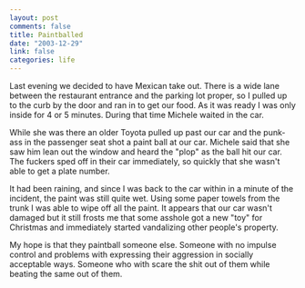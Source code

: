 ```yaml
--- 
layout: post
comments: false
title: Paintballed
date: "2003-12-29"
link: false
categories: life
---
```

Last evening we decided to have Mexican take out. There is a wide lane between the restaurant entrance and the parking lot proper, so I pulled up to the curb by the door and ran in to get our food. As it was ready I was only inside for 4 or 5 minutes. During that time Michele waited in the car.

While she was there an older Toyota pulled up past our car and the punk-ass in the passenger seat shot a paint ball at our car. Michele said that she saw him lean out the window and heard the "plop" as the ball hit our car. The fuckers sped off in their car immediately, so quickly that she wasn't able to get a plate number.

It had been raining, and since I was back to the car within in a minute of the incident, the paint was still quite wet. Using some paper towels from the trunk I was able to wipe off all the paint. It appears that our car wasn't damaged but it still frosts me that some asshole got a new "toy" for Christmas and immediately started vandalizing other people's property.

My hope is that they paintball someone else. Someone with no impulse control and problems with expressing their aggression in socially acceptable ways. Someone who with scare the shit out of them while beating the same out of them.
